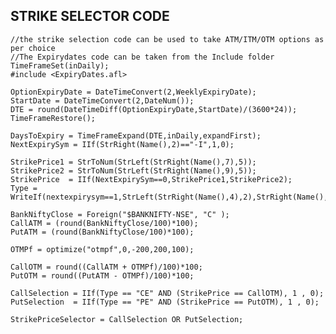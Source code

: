 ## STRIKE SELECTOR CODE
    //the strike selection code can be used to take ATM/ITM/OTM options as per choice
    //The Expirydates code can be taken from the Include folder
    TimeFrameSet(inDaily);
    #include <ExpiryDates.afl>  

    OptionExpiryDate = DateTimeConvert(2,WeeklyExpiryDate);
    StartDate = DateTimeConvert(2,DateNum());
    DTE = round(DateTimeDiff(OptionExpiryDate,StartDate)/(3600*24));
    TimeFrameRestore();

    DaysToExpiry = TimeFrameExpand(DTE,inDaily,expandFirst);
    NextExpirySym = IIf(StrRight(Name(),2)=="-I",1,0);

    StrikePrice1 = StrToNum(StrLeft(StrRight(Name(),7),5));
    StrikePrice2 = StrToNum(StrLeft(StrRight(Name(),9),5));
    StrikePrice  = IIf(NextExpirySym==0,StrikePrice1,StrikePrice2);  
    Type = WriteIf(nextexpirysym==1,StrLeft(StrRight(Name(),4),2),StrRight(Name(),2));

    BankNiftyClose = Foreign("$BANKNIFTY-NSE", "C" );
    CallATM = (round(BankNiftyClose/100)*100);
    PutATM = (round(BankNiftyClose/100)*100);

    OTMPf = optimize("otmpf",0,-200,200,100);

    CallOTM = round((CallATM + OTMPf)/100)*100;
    PutOTM = round((PutATM - OTMPf)/100)*100;

    CallSelection = IIf(Type == "CE" AND (StrikePrice == CallOTM), 1 , 0);
    PutSelection  = IIf(Type == "PE" AND (StrikePrice == PutOTM), 1 , 0);

    StrikePriceSelector = CallSelection OR PutSelection;
